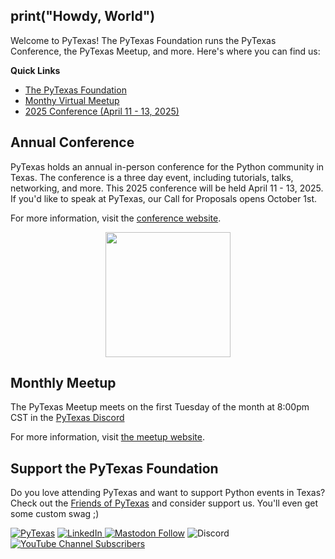 ## print("Howdy, World")

Welcome to PyTexas! The PyTexas Foundation runs the PyTexas Conference, the PyTexas Meetup, and more. Here's where you can find us:

**Quick Links**
- [The PyTexas Foundation](https://www.pytexas.org)
- [Monthy Virtual Meetup](https://pytexas.org/meetup)
- [2025 Conference (April 11 - 13, 2025)](https://www.pytexas.org/2025)

## Annual Conference
PyTexas holds an annual in-person conference for the Python community in Texas. The conference is a three day event, including tutorials, talks,
networking, and more. This 2025 conference will be held April 11 - 13, 2025. If you'd like to speak at PyTexas, our Call for Proposals opens October 1st. 

For more information, visit the [conference website](https://www.pytexas.org/2025).

<p align="center">
<img src="https://www.pytexas.org/2025/assets/images/pytexas-2025-logo-black.png" width="200">
</p>


## Monthly Meetup
The PyTexas Meetup meets on the first Tuesday of the month at 8:00pm CST in the [PyTexas Discord](https://discord.gg/jNPAbcNukj)

For  more information, visit [the meetup website](https://pytexas.org/meetup).

## Support the PyTexas Foundation
Do you love attending PyTexas and want to support Python events in Texas? Check out the [Friends of PyTexas](https://www.pytexas.org/sponsorship/friends/)
and consider support us. You'll even get some custom swag ;)

  [![PyTexas](https://img.shields.io/badge/Linktree-1de9b6?logo=linktree&logoColor=1de9b6&label=Find%20us)](https://linktr.ee/pytexas) [![LinkedIn](https://img.shields.io/badge/Follow%20us-blue?logo=linkedin)
](https://linkedin.com/company/pytexas-foundation) [![Mastodon Follow](https://img.shields.io/mastodon/follow/111088697583260152?domain=https%3A%2F%2Ffosstodon.org%2F&label=Follow%20us)](https://fosstodon.org/@pytexas) ![Discord](https://img.shields.io/discord/1012382914035597372?logo=discord) [![YouTube Channel Subscribers](https://img.shields.io/youtube/channel/subscribers/UCkn0L-L6auy9YAmlSy9Kv1Q?logo=youtube)](https://www.youtube.com/@PyTexas/)




